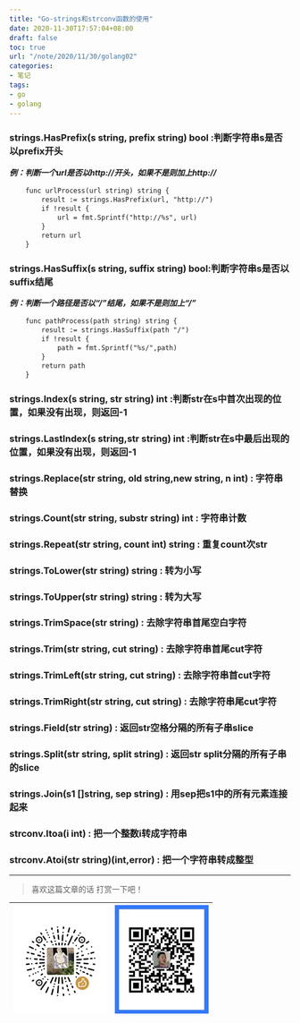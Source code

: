 ```yaml
---
title: "Go-strings和strconv函数的使用"
date: 2020-11-30T17:57:04+08:00
draft: false
toc: true
url: "/note/2020/11/30/golang02"
categories: 
- 笔记
tags: 
- go
- golang
---
```

### strings.HasPrefix(s string, prefix string) bool :判断字符串s是否以prefix开头  
***例：判断一个url是否以http://开头，如果不是则加上http://***   
```
    func urlProcess(url string) string {
        result := strings.HasPrefix(url, "http://")
        if !result {
            url = fmt.Sprintf("http://%s", url)
        }
        return url
    }
```
### strings.HasSuffix(s string, suffix string) bool:判断字符串s是否以suffix结尾  
***例：判断一个路径是否以“/”结尾，如果不是则加上“/”***   
```
    func pathProcess(path string) string {
        result := strings.HasSuffix(path "/")
        if !result {
            path = fmt.Sprintf("%s/",path)
        }
        return path
    } 
```
### strings.Index(s string, str string) int :判断str在s中首次出现的位置，如果没有出现，则返回-1  
### strings.LastIndex(s string,str string) int :判断str在s中最后出现的位置，如果没有出现，则返回-1   
### strings.Replace(str string, old string,new string, n int) : 字符串替换  
### strings.Count(str string, substr string) int : 字符串计数  
### strings.Repeat(str string, count int) string : 重复count次str  
### strings.ToLower(str string) string : 转为小写  
### strings.ToUpper(str string) string : 转为大写  
### strings.TrimSpace(str string) : 去除字符串首尾空白字符  
### strings.Trim(str string, cut string) : 去除字符串首尾cut字符  
### strings.TrimLeft(str string, cut string) : 去除字符串首cut字符  
### strings.TrimRight(str string, cut string) : 去除字符串尾cut字符  
### strings.Field(str string) : 返回str空格分隔的所有子串slice   
### strings.Split(str string, split string) : 返回str split分隔的所有子串的slice  
### strings.Join(s1 []string, sep string) : 用sep把s1中的所有元素连接起来  
### strconv.Itoa(i int) : 把一个整数i转成字符串   
### strconv.Atoi(str string)(int,error) : 把一个字符串转成整型  
___
> 喜欢这篇文章的话 打赏一下吧！ 

| ![Wechat](/images/pay/eb05acdaec967.png)  | ![Alipay](/images/pay/0831de845.png) |
| --------   | -----:  |


